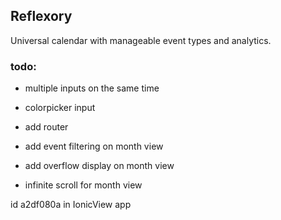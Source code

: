 ## Reflexory

Universal calendar with manageable event types and analytics.

### todo:
* multiple inputs on the same time
* colorpicker input
* add router
* add event filtering on month view
* add overflow display on month view
 
* infinite scroll for month view

id a2df080a in IonicView app
